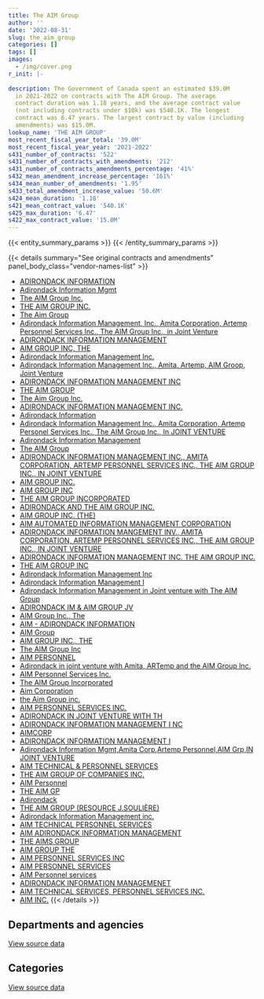 ```yaml
---
title: The AIM Group
author: ''
date: '2022-08-31'
slug: the_aim_group
categories: []
tags: []
images:
  - /img/cover.png
r_init: |-
  
description: The Government of Canada spent an estimated $39.0M
  in 2021-2022 on contracts with The AIM Group. The average
  contract duration was 1.18 years, and the average contract value
  (not including contracts under $10k) was $540.1K. The longest
  contract was 6.47 years. The largest contract by value (including
  amendments) was $15.0M.
lookup_name: 'THE AIM GROUP'
most_recent_fiscal_year_total: '39.0M'
most_recent_fiscal_year_year: '2021-2022'
s431_number_of_contracts: '522'
s431_number_of_contracts_with_amendments: '212'
s431_number_of_contracts_amendments_percentage: '41%'
s432_mean_amendment_increase_percentage: '161%'
s434_mean_number_of_amendments: '1.95'
s433_total_amendment_increase_value: '50.6M'
s424_mean_duration: '1.18'
s421_mean_contract_value: '540.1K'
s425_max_duration: '6.47'
s422_max_contract_value: '15.0M'
---
```


<script src="/rmarkdown-libs/htmlwidgets/htmlwidgets.js"></script>
<link href="/rmarkdown-libs/datatables-css/datatables-crosstalk.css" rel="stylesheet" />
<script src="/rmarkdown-libs/datatables-binding/datatables.js"></script>
<script src="/rmarkdown-libs/jquery/jquery-3.6.0.min.js"></script>
<link href="/rmarkdown-libs/dt-core-bootstrap/css/dataTables.bootstrap.min.css" rel="stylesheet" />
<link href="/rmarkdown-libs/dt-core-bootstrap/css/dataTables.bootstrap.extra.css" rel="stylesheet" />
<script src="/rmarkdown-libs/dt-core-bootstrap/js/jquery.dataTables.min.js"></script>
<script src="/rmarkdown-libs/dt-core-bootstrap/js/dataTables.bootstrap.min.js"></script>
<link href="/rmarkdown-libs/crosstalk/css/crosstalk.min.css" rel="stylesheet" />
<script src="/rmarkdown-libs/crosstalk/js/crosstalk.min.js"></script>
<script src="/rmarkdown-libs/htmlwidgets/htmlwidgets.js"></script>
<link href="/rmarkdown-libs/datatables-css/datatables-crosstalk.css" rel="stylesheet" />
<script src="/rmarkdown-libs/datatables-binding/datatables.js"></script>
<script src="/rmarkdown-libs/jquery/jquery-3.6.0.min.js"></script>
<link href="/rmarkdown-libs/dt-core-bootstrap/css/dataTables.bootstrap.min.css" rel="stylesheet" />
<link href="/rmarkdown-libs/dt-core-bootstrap/css/dataTables.bootstrap.extra.css" rel="stylesheet" />
<script src="/rmarkdown-libs/dt-core-bootstrap/js/jquery.dataTables.min.js"></script>
<script src="/rmarkdown-libs/dt-core-bootstrap/js/dataTables.bootstrap.min.js"></script>
<link href="/rmarkdown-libs/crosstalk/css/crosstalk.min.css" rel="stylesheet" />
<script src="/rmarkdown-libs/crosstalk/js/crosstalk.min.js"></script>

{{< entity_summary_params >}}
{{< /entity_summary_params >}}

{{< details summary="See original contracts and amendments" panel_body_class="vendor-names-list" >}}
- [ADIRONDACK INFORMATION](https://search.open.canada.ca/en/ct/?sort=contract_value_f%20desc&page=1&search_text=%22ADIRONDACK%20INFORMATION%22)
- [Adirondack Information Mgmt](https://search.open.canada.ca/en/ct/?sort=contract_value_f%20desc&page=1&search_text=%22Adirondack%20Information%20Mgmt%22)
- [The AIM Group Inc.](https://search.open.canada.ca/en/ct/?sort=contract_value_f%20desc&page=1&search_text=%22The%20AIM%20Group%20Inc.%22)
- [THE AIM GROUP INC.](https://search.open.canada.ca/en/ct/?sort=contract_value_f%20desc&page=1&search_text=%22THE%20AIM%20GROUP%20INC.%22)
- [The Aim Group](https://search.open.canada.ca/en/ct/?sort=contract_value_f%20desc&page=1&search_text=%22The%20Aim%20Group%22)
- [Adirondack Information Management, Inc., Amita Corporation, Artemp Personnel Services Inc., The AIM Group Inc., in Joint Venture](https://search.open.canada.ca/en/ct/?sort=contract_value_f%20desc&page=1&search_text=%22Adirondack%20Information%20Management%2c%20Inc.%2c%20Amita%20Corporation%2c%20Artemp%20Personnel%20Services%20Inc.%2c%20The%20AIM%20Group%20Inc.%2c%20in%20Joint%20Venture%22)
- [ADIRONDACK INFORMATION MANAGEMENT](https://search.open.canada.ca/en/ct/?sort=contract_value_f%20desc&page=1&search_text=%22ADIRONDACK%20INFORMATION%20MANAGEMENT%22)
- [AIM GROUP INC, THE](https://search.open.canada.ca/en/ct/?sort=contract_value_f%20desc&page=1&search_text=%22AIM%20GROUP%20INC%2c%20THE%22)
- [Adirondack Information Management Inc.](https://search.open.canada.ca/en/ct/?sort=contract_value_f%20desc&page=1&search_text=%22Adirondack%20Information%20Management%20Inc.%22)
- [Adirondack Information Management Inc., Amita, Artemp, AIM Groop, Joint Venture](https://search.open.canada.ca/en/ct/?sort=contract_value_f%20desc&page=1&search_text=%22Adirondack%20Information%20Management%20Inc.%2c%20Amita%2c%20Artemp%2c%20AIM%20Groop%2c%20Joint%20Venture%22)
- [ADIRONDACK INFORMATION MANAGEMENT INC](https://search.open.canada.ca/en/ct/?sort=contract_value_f%20desc&page=1&search_text=%22ADIRONDACK%20INFORMATION%20MANAGEMENT%20INC%22)
- [THE AIM GROUP](https://search.open.canada.ca/en/ct/?sort=contract_value_f%20desc&page=1&search_text=%22THE%20AIM%20GROUP%22)
- [The Aim Group Inc.](https://search.open.canada.ca/en/ct/?sort=contract_value_f%20desc&page=1&search_text=%22The%20Aim%20Group%20Inc.%22)
- [ADIRONDACK INFORMATION MANAGEMENT INC.](https://search.open.canada.ca/en/ct/?sort=contract_value_f%20desc&page=1&search_text=%22ADIRONDACK%20INFORMATION%20MANAGEMENT%20INC.%22)
- [Adirondack Information](https://search.open.canada.ca/en/ct/?sort=contract_value_f%20desc&page=1&search_text=%22Adirondack%20Information%22)
- [Adirondack Information Management Inc., Amita Corporation, Artemp Personel Services Inc., The AIM Group Inc., In JOINT VENTURE](https://search.open.canada.ca/en/ct/?sort=contract_value_f%20desc&page=1&search_text=%22Adirondack%20Information%20Management%20Inc.%2c%20Amita%20Corporation%2c%20Artemp%20Personel%20Services%20Inc.%2c%20The%20AIM%20Group%20Inc.%2c%20In%20JOINT%20VENTURE%22)
- [Adirondack Information Management](https://search.open.canada.ca/en/ct/?sort=contract_value_f%20desc&page=1&search_text=%22Adirondack%20Information%20Management%22)
- [The AIM Group](https://search.open.canada.ca/en/ct/?sort=contract_value_f%20desc&page=1&search_text=%22The%20AIM%20Group%22)
- [ADIRONDACK INFORMATION MANAGEMENT INC., AMITA CORPORATION, ARTEMP PERSONNEL SERVICES INC., THE AIM GROUP INC., IN JOINT VENTURE](https://search.open.canada.ca/en/ct/?sort=contract_value_f%20desc&page=1&search_text=%22ADIRONDACK%20INFORMATION%20MANAGEMENT%20INC.%2c%20AMITA%20CORPORATION%2c%20ARTEMP%20PERSONNEL%20SERVICES%20INC.%2c%20THE%20AIM%20GROUP%20INC.%2c%20IN%20JOINT%20VENTURE%22)
- [AIM GROUP INC.](https://search.open.canada.ca/en/ct/?sort=contract_value_f%20desc&page=1&search_text=%22AIM%20GROUP%20INC.%22)
- [AIM GROUP INC](https://search.open.canada.ca/en/ct/?sort=contract_value_f%20desc&page=1&search_text=%22AIM%20GROUP%20INC%22)
- [THE AIM GROUP INCORPORATED](https://search.open.canada.ca/en/ct/?sort=contract_value_f%20desc&page=1&search_text=%22THE%20AIM%20GROUP%20INCORPORATED%22)
- [ADIRONDACK AND THE AIM GROUP INC.](https://search.open.canada.ca/en/ct/?sort=contract_value_f%20desc&page=1&search_text=%22ADIRONDACK%20AND%20THE%20AIM%20GROUP%20INC.%22)
- [AIM GROUP INC. (THE)](https://search.open.canada.ca/en/ct/?sort=contract_value_f%20desc&page=1&search_text=%22AIM%20GROUP%20INC.%20%28THE%29%22)
- [AIM AUTOMATED INFORMATION MANAGEMENT CORPORATION](https://search.open.canada.ca/en/ct/?sort=contract_value_f%20desc&page=1&search_text=%22AIM%20AUTOMATED%20INFORMATION%20MANAGEMENT%20CORPORATION%22)
- [ADIRONDACK INFORMATION MANGEMENT INV., AMITA CORPORATION, ARTEMP PERSONNEL SERVICES INC., THE AIM GROUP INC., IN JOINT VENTURE](https://search.open.canada.ca/en/ct/?sort=contract_value_f%20desc&page=1&search_text=%22ADIRONDACK%20INFORMATION%20MANGEMENT%20INV.%2c%20AMITA%20CORPORATION%2c%20ARTEMP%20PERSONNEL%20SERVICES%20INC.%2c%20THE%20AIM%20GROUP%20INC.%2c%20IN%20JOINT%20VENTURE%22)
- [ADIRONDACK INFORMATION MANAGEMENT INC. THE AIM GROUP INC.](https://search.open.canada.ca/en/ct/?sort=contract_value_f%20desc&page=1&search_text=%22ADIRONDACK%20INFORMATION%20MANAGEMENT%20INC.%20THE%20AIM%20GROUP%20INC.%22)
- [THE AIM GROUP INC](https://search.open.canada.ca/en/ct/?sort=contract_value_f%20desc&page=1&search_text=%22THE%20AIM%20GROUP%20INC%22)
- [Adirondack Information Management Inc](https://search.open.canada.ca/en/ct/?sort=contract_value_f%20desc&page=1&search_text=%22Adirondack%20Information%20Management%20Inc%22)
- [Adirondack Information Management I](https://search.open.canada.ca/en/ct/?sort=contract_value_f%20desc&page=1&search_text=%22Adirondack%20Information%20Management%20I%22)
- [Adirondack Information Management in Joint venture with The AIM Group](https://search.open.canada.ca/en/ct/?sort=contract_value_f%20desc&page=1&search_text=%22Adirondack%20Information%20Management%20in%20Joint%20venture%20with%20The%20AIM%20Group%22)
- [ADIRONDACK IM & AIM GROUP JV](https://search.open.canada.ca/en/ct/?sort=contract_value_f%20desc&page=1&search_text=%22ADIRONDACK%20IM%20%26%20AIM%20GROUP%20JV%22)
- [AIM Group Inc., The](https://search.open.canada.ca/en/ct/?sort=contract_value_f%20desc&page=1&search_text=%22AIM%20Group%20Inc.%2c%20The%22)
- [AIM - ADIRONDACK INFORMATION](https://search.open.canada.ca/en/ct/?sort=contract_value_f%20desc&page=1&search_text=%22AIM%20-%20ADIRONDACK%20INFORMATION%22)
- [AIM Group](https://search.open.canada.ca/en/ct/?sort=contract_value_f%20desc&page=1&search_text=%22AIM%20Group%22)
- [AIM GROUP INC., THE](https://search.open.canada.ca/en/ct/?sort=contract_value_f%20desc&page=1&search_text=%22AIM%20GROUP%20INC.%2c%20THE%22)
- [The AIM Group Inc](https://search.open.canada.ca/en/ct/?sort=contract_value_f%20desc&page=1&search_text=%22The%20AIM%20Group%20Inc%22)
- [AIM PERSONNEL](https://search.open.canada.ca/en/ct/?sort=contract_value_f%20desc&page=1&search_text=%22AIM%20PERSONNEL%22)
- [Adirondack in joint venture with Amita, ARTemp and the AIM Group Inc.](https://search.open.canada.ca/en/ct/?sort=contract_value_f%20desc&page=1&search_text=%22Adirondack%20in%20joint%20venture%20with%20Amita%2c%20ARTemp%20and%20the%20AIM%20Group%20Inc.%22)
- [AIM Personnel Services Inc.](https://search.open.canada.ca/en/ct/?sort=contract_value_f%20desc&page=1&search_text=%22AIM%20Personnel%20Services%20Inc.%22)
- [The AIM Group Incorporated](https://search.open.canada.ca/en/ct/?sort=contract_value_f%20desc&page=1&search_text=%22The%20AIM%20Group%20Incorporated%22)
- [Aim Corporation](https://search.open.canada.ca/en/ct/?sort=contract_value_f%20desc&page=1&search_text=%22Aim%20Corporation%22)
- [the Aim Group inc.](https://search.open.canada.ca/en/ct/?sort=contract_value_f%20desc&page=1&search_text=%22the%20Aim%20Group%20inc.%22)
- [AIM PERSONNEL SERVICES INC.](https://search.open.canada.ca/en/ct/?sort=contract_value_f%20desc&page=1&search_text=%22AIM%20PERSONNEL%20SERVICES%20INC.%22)
- [ADIRONDACK IN JOINT VENTURE WITH TH](https://search.open.canada.ca/en/ct/?sort=contract_value_f%20desc&page=1&search_text=%22ADIRONDACK%20IN%20JOINT%20VENTURE%20WITH%20TH%22)
- [ADIRONDACK INFORMATION MANAGEMENT I NC](https://search.open.canada.ca/en/ct/?sort=contract_value_f%20desc&page=1&search_text=%22ADIRONDACK%20INFORMATION%20MANAGEMENT%20I%20NC%22)
- [AIMCORP](https://search.open.canada.ca/en/ct/?sort=contract_value_f%20desc&page=1&search_text=%22AIMCORP%22)
- [ADIRONDACK INFORMATION MANAGEMENT I](https://search.open.canada.ca/en/ct/?sort=contract_value_f%20desc&page=1&search_text=%22ADIRONDACK%20INFORMATION%20MANAGEMENT%20I%22)
- [Adirondack Information Mgmt,Amita Corp,Artemp Personnel,AIM Grp,IN JOINT VENTURE](https://search.open.canada.ca/en/ct/?sort=contract_value_f%20desc&page=1&search_text=%22Adirondack%20Information%20Mgmt%2cAmita%20Corp%2cArtemp%20Personnel%2cAIM%20Grp%2cIN%20JOINT%20VENTURE%22)
- [AIM TECHNICAL & PERSONNEL SERVICES](https://search.open.canada.ca/en/ct/?sort=contract_value_f%20desc&page=1&search_text=%22AIM%20TECHNICAL%20%26%20PERSONNEL%20SERVICES%22)
- [THE AIM GROUP OF COMPANIES INC.](https://search.open.canada.ca/en/ct/?sort=contract_value_f%20desc&page=1&search_text=%22THE%20AIM%20GROUP%20OF%20COMPANIES%20INC.%22)
- [AIM Personnel](https://search.open.canada.ca/en/ct/?sort=contract_value_f%20desc&page=1&search_text=%22AIM%20Personnel%22)
- [THE AIM GP](https://search.open.canada.ca/en/ct/?sort=contract_value_f%20desc&page=1&search_text=%22THE%20AIM%20GP%22)
- [Adirondack](https://search.open.canada.ca/en/ct/?sort=contract_value_f%20desc&page=1&search_text=%22Adirondack%22)
- [THE AIM GROUP (RESOURCE J.SOULIÈRE)](https://search.open.canada.ca/en/ct/?sort=contract_value_f%20desc&page=1&search_text=%22THE%20AIM%20GROUP%20%28RESOURCE%20J.SOULI%c3%88RE%29%22)
- [Adirondack Information Management inc.](https://search.open.canada.ca/en/ct/?sort=contract_value_f%20desc&page=1&search_text=%22Adirondack%20Information%20Management%20inc.%22)
- [AIM TECHNICAL PERSONNEL SERVICES](https://search.open.canada.ca/en/ct/?sort=contract_value_f%20desc&page=1&search_text=%22AIM%20TECHNICAL%20%20%20PERSONNEL%20SERVICES%22)
- [AIM ADIRONDACK INFORMATION MANAGEMENT](https://search.open.canada.ca/en/ct/?sort=contract_value_f%20desc&page=1&search_text=%22AIM%20ADIRONDACK%20INFORMATION%20MANAGEMENT%22)
- [THE AIMS GROUP](https://search.open.canada.ca/en/ct/?sort=contract_value_f%20desc&page=1&search_text=%22THE%20AIMS%20GROUP%22)
- [AIM GROUP THE](https://search.open.canada.ca/en/ct/?sort=contract_value_f%20desc&page=1&search_text=%22AIM%20GROUP%20THE%22)
- [AIM PERSONNEL SERVICES INC](https://search.open.canada.ca/en/ct/?sort=contract_value_f%20desc&page=1&search_text=%22AIM%20PERSONNEL%20SERVICES%20INC%22)
- [AIM PERSONNEL SERVICES](https://search.open.canada.ca/en/ct/?sort=contract_value_f%20desc&page=1&search_text=%22AIM%20PERSONNEL%20SERVICES%22)
- [AIM Personnel services](https://search.open.canada.ca/en/ct/?sort=contract_value_f%20desc&page=1&search_text=%22AIM%20Personnel%20services%22)
- [ADIRONDACK INFORMATION MANAGEMENET](https://search.open.canada.ca/en/ct/?sort=contract_value_f%20desc&page=1&search_text=%22ADIRONDACK%20INFORMATION%20MANAGEMENET%22)
- [AIM TECHNICAL SERVICES, PERSONNEL SERVICES INC.](https://search.open.canada.ca/en/ct/?sort=contract_value_f%20desc&page=1&search_text=%22AIM%20TECHNICAL%20SERVICES%2c%20PERSONNEL%20SERVICES%20INC.%22)
- [AIM INC.](https://search.open.canada.ca/en/ct/?sort=contract_value_f%20desc&page=1&search_text=%22AIM%20INC.%22)
{{< /details >}}

## Departments and agencies

<div id="htmlwidget-1" style="width:100%;height:auto;" class="datatables html-widget"></div>
<script type="application/json" data-for="htmlwidget-1">{"x":{"style":"bootstrap","filter":"none","vertical":false,"data":[["<a href=\"/departments/aandc-aadnc/\">Crown-Indigenous Relations and Northern Affairs Canada<\/a>","<a href=\"/departments/atssc-scdata/\">Administrative Tribunals Support Service of Canada<\/a>","<a href=\"/departments/cas-satj/\">Courts Administration Service<\/a>","<a href=\"/departments/casdo-ocena/\">Accessibility Standards Canada<\/a>","<a href=\"/departments/cbsa-asfc/\">Canada Border Services Agency<\/a>","<a href=\"/departments/cfia-acia/\">Canadian Food Inspection Agency<\/a>","<a href=\"/departments/chrc-ccdp/\">Canadian Human Rights Commission<\/a>","<a href=\"/departments/cic/\">Immigration, Refugees and Citizenship Canada<\/a>","<a href=\"/departments/cics-scic/\">Canadian Intergovernmental Conference Secretariat<\/a>","<a href=\"/departments/csa-asc/\">Canadian Space Agency<\/a>","<a href=\"/departments/dfatd-maecd/\">Global Affairs Canada<\/a>","<a href=\"/departments/dfo-mpo/\">Fisheries and Oceans Canada<\/a>","<a href=\"/departments/dnd-mdn/\">National Defence<\/a>","<a href=\"/departments/ec/\">Environment and Climate Change Canada<\/a>","<a href=\"/departments/elections/\">Elections Canada<\/a>","<a href=\"/departments/esdc-edsc/\">Employment and Social Development Canada<\/a>","<a href=\"/departments/fcac-acfc/\">Financial Consumer Agency of Canada<\/a>","<a href=\"/departments/fintrac-canafe/\">Financial Transactions and Reports Analysis Centre of Canada<\/a>","<a href=\"/departments/hc-sc/\">Health Canada<\/a>","<a href=\"/departments/ic/\">Innovation, Science and Economic Development Canada<\/a>","<a href=\"/departments/iic-iac/\">Invest in Canada<\/a>","<a href=\"/departments/infc/\">Infrastructure Canada<\/a>","<a href=\"/departments/irb-cisr/\">Immigration and Refugee Board of Canada<\/a>","<a href=\"/departments/isc-sac/\">Indigenous Services Canada<\/a>","<a href=\"/departments/jus/\">Department of Justice Canada<\/a>","<a href=\"/departments/lac-bac/\">Library and Archives Canada<\/a>","<a href=\"/departments/nrc-cnrc/\">National Research Council Canada<\/a>","<a href=\"/departments/nrcan-rncan/\">Natural Resources Canada<\/a>","<a href=\"/departments/nserc-crsng/\">Natural Sciences and Engineering Research Council of Canada<\/a>","<a href=\"/departments/oag-bvg/\">Office of the Auditor General of Canada<\/a>","<a href=\"/departments/ocl-cal/\">Office of the Commissioner of Lobbying of Canada<\/a>","<a href=\"/departments/oic-ci/\">Office of the Information Commissioner of Canada<\/a>","<a href=\"/departments/opc-cpvp/\">Office of the Privacy Commissioner of Canada<\/a>","<a href=\"/departments/osfi-bsif/\">Office of the Superintendent of Financial Institutions Canada<\/a>","<a href=\"/departments/osgg-bsgg/\">Office of the Secretary to the Governor General<\/a>","<a href=\"/departments/pc/\">Parks Canada<\/a>","<a href=\"/departments/phac-aspc/\">Public Health Agency of Canada<\/a>","<a href=\"/departments/pmprb-cepmb/\">Patented Medicine Prices Review Board Canada<\/a>","<a href=\"/departments/ps-sp/\">Public Safety Canada<\/a>","<a href=\"/departments/psc-cfp/\">Public Service Commission of Canada<\/a>","<a href=\"/departments/pwgsc-tpsgc/\">Public Services and Procurement Canada<\/a>","<a href=\"/departments/rcmp-grc/\">Royal Canadian Mounted Police<\/a>","<a href=\"/departments/ssc-spc/\">Shared Services Canada<\/a>","<a href=\"/departments/statcan/\">Statistics Canada<\/a>","<a href=\"/departments/swc-cfc/\">Status of Women Canada<\/a>","<a href=\"/departments/tbs-sct/\">Treasury Board of Canada Secretariat<\/a>","<a href=\"/departments/tc/\">Transport Canada<\/a>","<a href=\"/departments/wage/\">Department for Women and Gender Equality<\/a>"],[161749.37,null,null,null,244191,861220.45,18193,190550.87,null,70463.98,4063420.34,47464.93,725414.95,null,18347.74,171675,null,null,2507946.54,1498840.33,null,99076.21,null,25879.12,357665.6,36340.75,88414.23,146437.01,null,null,null,78530.31,236963.56,27147.37,5379.31,null,429038.89,12070.75,342248.75,null,2884568.97,null,1761347.69,678000,163528.94,984580.77,null,null],[132986.27,624306.3,null,null,null,380176.21,null,30215.03,null,null,4623230.78,514145.07,548082.21,105194.03,null,null,706536.98,99440,2894138.19,2142480.16,null,126444.5,101700,103194.69,261579.08,null,62714.19,218964.6,106835.85,17865.3,10463.45,null,2514016.42,2746.87,72919.53,null,42291.09,12789.25,95707.92,39776,2865720.37,null,1611819.65,218994,null,914052.23,null,null],[266979.53,3554873.02,null,13814.96,837875.38,267435.06,99767.7,132873.32,null,null,3488557.02,470546.87,832734.65,300119.75,89324.91,80549.69,1409048.05,59664,1712957.62,2785544.71,null,165733.33,null,12710.34,250848.68,null,111389.77,55246.54,175076.56,20667.7,47533.8,388902.54,2782611.86,null,null,null,1101833.91,null,329940.48,null,995835.76,null,2069697.16,105655,null,1102103,null,13813.38],[216307.24,3409654.93,56500,64932.25,4914539.36,284032.04,14128.77,968499.68,138848.75,null,2691930.73,246747.14,1032664.88,96394.9,103833.09,557484.56,2894361.5,null,1923723.26,3126898.51,243354.16,290733.33,95044.3,42050.91,292355.84,null,57164.47,48732.76,185094,null,39154.5,388902.54,2257128.57,null,29695.24,25150.78,null,null,null,null,1024639.94,179205.32,5848501.73,3683800,null,1477235.38,15208.62,78755.87]],"container":"<table class=\"table table-striped table-hover row-border order-column display\">\n  <thead>\n    <tr>\n      <th>Department<\/th>\n      <th>2018-2019<\/th>\n      <th>2019-2020<\/th>\n      <th>2020-2021<\/th>\n      <th>2021-2022<\/th>\n    <\/tr>\n  <\/thead>\n<\/table>","options":{"order":[[4,"desc"]],"pageLength":10,"autoWidth":true,"columnDefs":[{"targets":1,"render":"function(data, type, row, meta) {\n    return type !== 'display' ? data : DTWidget.formatCurrency(data, \"$\", 2, 3, \",\", \".\", true, null);\n  }"},{"targets":2,"render":"function(data, type, row, meta) {\n    return type !== 'display' ? data : DTWidget.formatCurrency(data, \"$\", 2, 3, \",\", \".\", true, null);\n  }"},{"targets":3,"render":"function(data, type, row, meta) {\n    return type !== 'display' ? data : DTWidget.formatCurrency(data, \"$\", 2, 3, \",\", \".\", true, null);\n  }"},{"targets":4,"render":"function(data, type, row, meta) {\n    return type !== 'display' ? data : DTWidget.formatCurrency(data, \"$\", 2, 3, \",\", \".\", true, null);\n  }"},{"width":"16%","targets":[1,2,3,4]},{"className":"dt-right","targets":[1,2,3,4]}],"orderClasses":false}},"evals":["options.columnDefs.0.render","options.columnDefs.1.render","options.columnDefs.2.render","options.columnDefs.3.render"],"jsHooks":[]}</script>
<p class="text-right">
<a href="https://github.com/GoC-Spending/contracts-data/tree/main/data/out/vendors/the_aim_group/summary_by_fiscal_year_by_department.csv" class="source-data-link btn btn-link">View source data</a>
</p>

## Categories

<div id="htmlwidget-2" style="width:100%;height:auto;" class="datatables html-widget"></div>
<script type="application/json" data-for="htmlwidget-2">{"x":{"style":"bootstrap","filter":"none","vertical":false,"data":[["<a href=\"/categories/other/\">(Other)<\/a>","<a href=\"/categories/facilities_and_construction/\">Facilities and construction<\/a>","<a href=\"/categories/office_management/\">Office management<\/a>","<a href=\"/categories/professional_services/\">Professional services<\/a>","<a href=\"/categories/information_technology/\">Information technology<\/a>","<a href=\"/categories/transportation_and_logistics/\">Transportation and logistics<\/a>","<a href=\"/categories/industrial_products_and_services/\">Industrial products and services<\/a>","<a href=\"/categories/human_capital/\">Human capital<\/a>"],[null,1863563.82,25428.5,9853742.71,7170961.67,null,23000,null],[23255.4,1967096.01,null,8816736.02,11360231.5,null,null,34207.3],[816072.06,486.7,40923.39,9885770.52,15329109.79,0,null,59903.59],[2783797.2,null,52227.4,11179472.83,24899300.36,null,null,128592.06]],"container":"<table class=\"table table-striped table-hover row-border order-column display\">\n  <thead>\n    <tr>\n      <th>Category<\/th>\n      <th>2018-2019<\/th>\n      <th>2019-2020<\/th>\n      <th>2020-2021<\/th>\n      <th>2021-2022<\/th>\n    <\/tr>\n  <\/thead>\n<\/table>","options":{"order":[[4,"desc"]],"dom":"t","pageLength":30,"autoWidth":true,"columnDefs":[{"targets":1,"render":"function(data, type, row, meta) {\n    return type !== 'display' ? data : DTWidget.formatCurrency(data, \"$\", 2, 3, \",\", \".\", true, null);\n  }"},{"targets":2,"render":"function(data, type, row, meta) {\n    return type !== 'display' ? data : DTWidget.formatCurrency(data, \"$\", 2, 3, \",\", \".\", true, null);\n  }"},{"targets":3,"render":"function(data, type, row, meta) {\n    return type !== 'display' ? data : DTWidget.formatCurrency(data, \"$\", 2, 3, \",\", \".\", true, null);\n  }"},{"targets":4,"render":"function(data, type, row, meta) {\n    return type !== 'display' ? data : DTWidget.formatCurrency(data, \"$\", 2, 3, \",\", \".\", true, null);\n  }"},{"width":"16%","targets":[1,2,3,4]},{"className":"dt-right","targets":[1,2,3,4]}],"orderClasses":false,"lengthMenu":[10,25,30,50,100]}},"evals":["options.columnDefs.0.render","options.columnDefs.1.render","options.columnDefs.2.render","options.columnDefs.3.render"],"jsHooks":[]}</script>
<p class="text-right">
<a href="https://github.com/GoC-Spending/contracts-data/tree/main/data/out/vendors/the_aim_group/summary_by_fiscal_year_by_category.csv" class="source-data-link btn btn-link">View source data</a>
</p>
